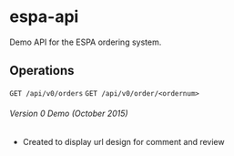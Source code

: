 # espa-api
Demo API for the ESPA ordering system.

## Operations
```GET /api/v0/orders```
```GET /api/v0/order/<ordernum>```


###### Version 0 Demo (October 2015)
* Created to display url design for comment and review 
